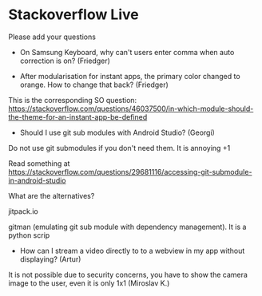 # Stackoverflow Live

Please add your questions

* On Samsung Keyboard, why can't users enter comma when auto correction is on? (Friedger) 

* After modularisation for instant apps, the primary color changed to orange. How to  change  that back? (Friedger) 

This is the corresponding SO question:
https://stackoverflow.com/questions/46037500/in-which-module-should-the-theme-for-an-instant-app-be-defined

* Should I use git sub modules with Android Studio? (Georgi)

Do not use git submodules if you don't need them. It is annoying +1

Read something at https://stackoverflow.com/questions/29681116/accessing-git-submodule-in-android-studio

What are the alternatives?

jitpack.io

gitman (emulating git sub module with dependency management). It is a python scrip


* How can I stream a video directly to to a webview in my app without displaying? (Artur)

It is not possible due to security concerns, you have to show the camera image to the user, even it is only 1x1 (Miroslav K.)



 
